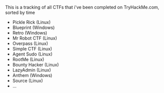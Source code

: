 This is a tracking of all CTFs that i've been completed on TryHackMe.com, sorted by time

- Pickle Rick (Linux)
- Blueprint (Windows)
- Retro (Windows)
- Mr Robot CTF (Linux)
- Overpass (Linux)
- Simple CTF (Linux)
- Agent Sudo (Linux)
- RootMe (Linux)
- Bounty Hacker (Linux)
- LazyAdmin (Linux)
- Anthem (Windows)
- Source (Linux)
- ...
